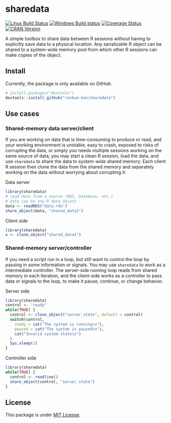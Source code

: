 # sharedata

[![Linux Build Status](https://travis-ci.org/renkun-ken/sharedata.png?branch=master)](https://travis-ci.org/renkun-ken/sharedata) 
[![Windows Build status](https://ci.appveyor.com/api/projects/status/github/renkun-ken/sharedata?svg=true)](https://ci.appveyor.com/project/renkun-ken/sharedata) 
[![Coverage Status](https://coveralls.io/repos/renkun-ken/sharedata/badge.svg)](https://coveralls.io/r/renkun-ken/sharedata) 
[![CRAN Version](http://www.r-pkg.org/badges/version/sharedata)](http://cran.rstudio.com/web/packages/sharedata)


A simple toolbox to share data between R sessions without having to explicitly save data to a physical location. Any serializable R object can be shared to a system-wide memory pool from which other R sessions can make copies of the object.

## Install

Currently, the package is only available on GitHub.

```r
# install.packages("devtools")
devtools::install_github("renkun-ken/sharedata")
```

## Use cases

### Shared-memory data server/client

If you are working on data that is time-consuming to produce or read, and your working environment is unstable, easy to crash, exposed to risks of corrupting the data, or simply you needs multiple sessions working on the same source of data, you may start a clean R session, load the data, and use `sharedata` to share the data to system-wide shared memory. Each client R session then clone the data from the shared memory and separately working on the data without worrying about corrupting it.

Data server

```r
library(sharedata)
# read data from a source (RDS, Database, etc.)
# data can be any R data object
data <- readRDS("data.rds")
share_object(data, "shared_data1")
```

Client side

```r
library(sharedata)
x <- clone_object("shared_data1")
```

### Shared-memory server/controller

If you need a script run in a loop, but still want to control the loop by passing in some information or signals. You may use `sharedata` to work as a intermediate controller. The server-side running loop reads from shared memory in each iteration, and the client-side works as a controller to pass data or signals to the loop, to make it pause, continue, or change behavior.

Server side

```r
library(sharedata)
control <- "ready"
while(TRUE) {
  control <- clone_object("server_state", default = control)
  switch(control, 
    ready = cat("The system is running\n"),
    paused = cat("The system is paused\n"),
    cat("Invalid system state\n")
  )
  Sys.sleep(1)
}
```

Controller side

```r
library(sharedata)
while(TRUE) {
  control <- readline()
  share_object(control, "server_state")
}
```

## License

This package is under [MIT License](http://opensource.org/licenses/MIT).
